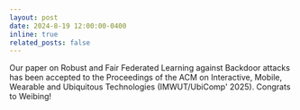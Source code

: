 ```yaml
---
layout: post
date: 2024-8-19 12:00:00-0400
inline: true
related_posts: false
---
```


Our paper on Robust and Fair Federated Learning against Backdoor attacks has been accepted to the Proceedings of the ACM on Interactive, Mobile, Wearable and Ubiquitous Technologies (IMWUT/UbiComp' 2025). Congrats to Weibing!

